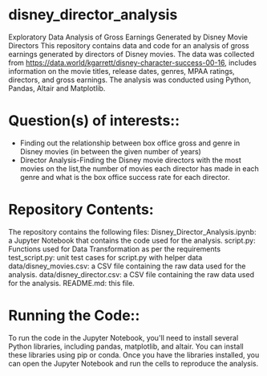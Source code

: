# disney_director_analysis
Exploratory Data Analysis of Gross Earnings Generated by Disney Movie Directors
This repository contains data and code for an analysis of gross earnings generated by directors of Disney movies. The data was collected from https://data.world/kgarrett/disney-character-success-00-16,
includes information on the movie titles, release dates, genres, MPAA ratings, directors, and gross earnings. The analysis was conducted using Python, Pandas, Altair and Matplotlib.


# Question(s) of interests::

* Finding out the relationship between box office gross and genre in Disney movies (in between the given number of years)
* Director Analysis-Finding the Disney movie directors with the most movies on the list,the number of movies each director has made in each genre and what is the box office success rate for each director.

# Repository Contents:

The repository contains the following files:
Disney_Director_Analysis.ipynb: a Jupyter Notebook that contains the code used for the analysis.
script.py: Functions used for Data Transformation as per the requirements
test_script.py: unit test cases for script.py with helper data
data/disney_movies.csv: a CSV file containing the raw data used for the analysis.
data/disney_director.csv:  a CSV file containing the raw data used for the analysis.
README.md: this file.

# Running the Code::

To run the code in the Jupyter Notebook, you'll need to install several Python libraries, including pandas, matplotlib, and altair. You can install these libraries using pip or conda. 
Once you have the libraries installed, you can open the Jupyter Notebook and run the cells to reproduce the analysis.
